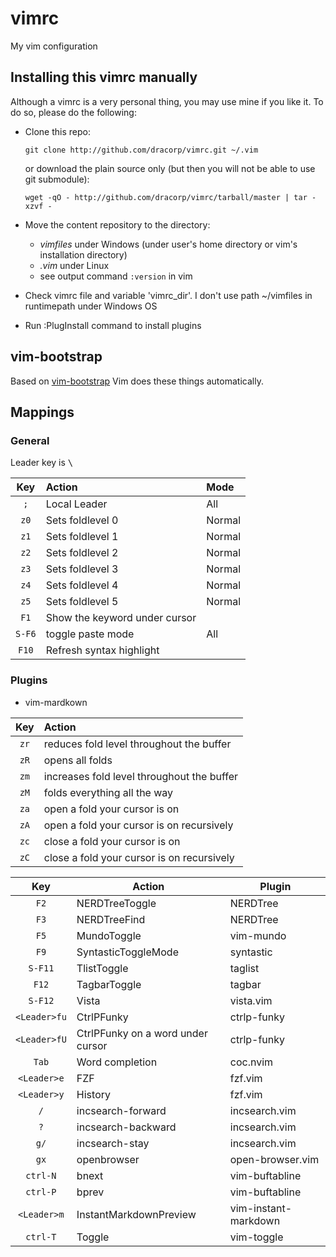 vimrc
=====

My vim configuration

## Installing this vimrc manually

Although a vimrc is a very personal thing, you may use mine if you
like it. To do so, please do the following:

* Clone this repo:

    `git clone http://github.com/dracorp/vimrc.git ~/.vim`

    or download the plain source only (but then you will not be able to use git submodule):

    `wget -qO - http://github.com/dracorp/vimrc/tarball/master | tar -xzvf -`

* Move the content repository to the directory:

    * *vimfiles* under Windows (under user's home directory or vim's installation directory)
    * *.vim* under Linux
    * see output command `:version` in vim

* Check vimrc file and variable 'vimrc_dir'. I don't use path ~/vimfiles in runtimepath under Windows OS

* Run :PlugInstall command to install plugins

## vim-bootstrap

Based on [vim-bootstrap](https://vim-bootstrap.com/) Vim does these things automatically.

## Mappings

### General

Leader key is <kbd>\\</kbd>

|  Key   | Action                        | Mode   |
| :----: | :---------------------------- | :----- |
|  `;`   | Local Leader                  | All    |
|  `z0`  | Sets foldlevel 0              | Normal |
|  `z1`  | Sets foldlevel 1              | Normal |
|  `z2`  | Sets foldlevel 2              | Normal |
|  `z3`  | Sets foldlevel 3              | Normal |
|  `z4`  | Sets foldlevel 4              | Normal |
|  `z5`  | Sets foldlevel 5              | Normal |
|  `F1`  | Show the keyword under cursor |        |
| `S-F6` | toggle paste mode             | All    |
| `F10`  | Refresh syntax highlight      |

### Plugins

* vim-mardkown

|  Key  | Action                                     |
| :---: | :----------------------------------------- |
| `zr`  | reduces fold level throughout the buffer   |
| `zR`  | opens all folds                            |
| `zm`  | increases fold level throughout the buffer |
| `zM`  | folds everything all the way               |
| `za`  | open a fold your cursor is on              |
| `zA`  | open a fold your cursor is on recursively  |
| `zc`  | close a fold your cursor is on             |
| `zC`  | close a fold your cursor is on recursively |

|     Key      | Action                            | Plugin               |
| :----------: | --------------------------------- | -------------------- |
|     `F2`     | NERDTreeToggle                    | NERDTree             |
|     `F3`     | NERDTreeFind                      | NERDTree             |
|     `F5`     | MundoToggle                       | vim-mundo            |
|     `F9`     | SyntasticToggleMode               | syntastic            |
|   `S-F11`    | TlistToggle                       | taglist              |
|    `F12`     | TagbarToggle                      | tagbar               |
|   `S-F12`    | Vista                             | vista.vim            |
| `<Leader>fu` | CtrlPFunky                        | ctrlp-funky          |
| `<Leader>fU` | CtrlPFunky on a word under cursor | ctrlp-funky          |
|    `Tab`     | Word completion                   | coc.nvim             |
| `<Leader>e`  | FZF                               | fzf.vim              |
| `<Leader>y`  | History                           | fzf.vim              |
|     `/`      | incsearch-forward                 | incsearch.vim        |
|     `?`      | incsearch-backward                | incsearch.vim        |
|     `g/`     | incsearch-stay                    | incsearch.vim        |
|     `gx`     | openbrowser                       | open-browser.vim     |
|   `ctrl-N`   | bnext                             | vim-buftabline       |
|   `ctrl-P`   | bprev                             | vim-buftabline       |
| `<Leader>m`  | InstantMarkdownPreview            | vim-instant-markdown |
|   `ctrl-T`   | Toggle                            | vim-toggle           |
